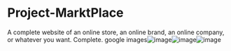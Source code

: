 # Project-MarktPlace
A complete website of an online store, an online brand, an online company, or whatever you want. Complete. google images![image](https://github.com/Dhiogenes616/Project-MarktPlace/assets/104387740/15e6e38c-f865-462d-903b-2a672c8c94ae)![image](https://github.com/Dhiogenes616/Project-MarktPlace/assets/104387740/b41b74fa-9dad-4f14-b064-1bd2a3f22a4c)![image](https://github.com/Dhiogenes616/Project-MarktPlace/assets/104387740/d849915a-53e4-4693-87f5-588769d93668)



